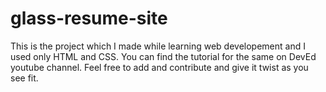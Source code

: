 # glass-resume-site
This is the project which I made while learning web developement and I used only HTML and CSS. You can find the tutorial for the same on DevEd youtube channel. Feel free to add and contribute and give it twist as you see fit.
